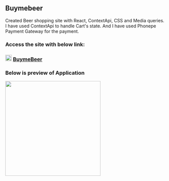 ## Buymebeer

<p>Created Beer shopping site with React, ContextApi, CSS and Media queries. 
I have used ContextApi to handle Cart's state. 
And I have used Phonepe Payment Gateway for the payment.
</p>

### Access the site with below link:

### <img src='https://github.com/shivau1208/buymebeer/assets/102743170/f6dcb048-ab50-4efc-a764-b9d0736f4a9a' width='20' /> <a href='https://buymebeer.vercel.app' alt='buymebeer'>BuymeBeer<a/>

### Below is preview of Application
<img src='https://github.com/shivau1208/buymebeer/assets/102743170/d8193864-f0b9-408a-9091-2fcaa8644f57' width='300'  />
